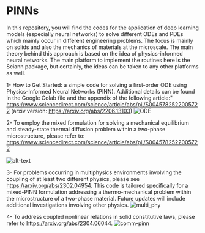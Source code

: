# PINNs

In this repository, you will find the codes for the application of deep learning models (especially neural networks) to solve different ODEs and PDEs which mainly occur in different engineering problems. The focus is mainly on solids and also the mechanics of materials at the microscale. The main theory behind this approach is based on the idea of physics-informed neural networks. The main platform to implement the routines here is the Sciann package, but certainly, the ideas can be taken to any other platforms as well.

1- How to Get Started: a simple code for solving a first-order ODE using Physics-Informed Neural Networks (PINN).
Additional details can be found in the Google Colab file and the appendix of the following article:"
https://www.sciencedirect.com/science/article/abs/pii/S0045782522005722 (arxiv version: https://arxiv.org/abs/2206.13103)
![ODE](https://github.com/phyml4e/PINNs/assets/109462709/6b2484fa-05c2-492a-ba14-8ce25f6c6757)


2- To employ the mixed formulation for solving a mechanical equilibrium and steady-state thermal diffusion problem within a two-phase microstructure, please refer to:
https://www.sciencedirect.com/science/article/abs/pii/S0045782522005722

![alt-text](https://github.com/phyml4e/PINNs/blob/main/mixformulation.gif)


3- For problems occurring in multiphysics environments involving the coupling of at least two different physics, please see https://arxiv.org/abs/2302.04954. This code is tailored specifically for a mixed-PINN formulation addressing a thermo-mechanical problem within the microstructure of a two-phase material. Future updates will include additional investigations involving other physics.
![multi_phy](https://github.com/phyml4e/PINNs/assets/109462709/a6e4379e-f604-4c8f-b2e1-4713d5284d3e)


4- To address coupled nonlinear relations in solid constitutive laws, please refer to https://arxiv.org/abs/2304.06044.
![comm-pinn](https://github.com/phyml4e/PINNs/assets/109462709/d2addf6a-f4ea-4bfe-86b9-cb6c010046ff)
